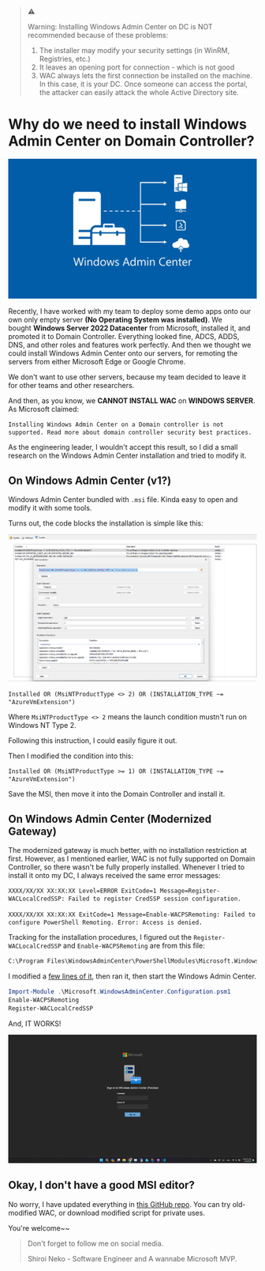 > :warning:
>
> Warning: Installing Windows Admin Center on DC is NOT recommended because of these problems:
>
> 1. The installer may modify your security settings (in WinRM, Registries, etc.)
> 2. It leaves an opening port for connection - which is not good
> 3. WAC always lets the first connection be installed on the machine. In this case, it is your DC. Once someone can access the portal, the attacker can easily attack the whole Active Directory site.

# Why do we need to install Windows Admin Center on Domain Controller?

![Alt text](image.png)

Recently, I have worked with my team to deploy some demo apps onto our own only empty server **(No Operating System was installed)**. We bought **Windows Server 2022 Datacenter** from Microsoft, installed it, and promoted it to Domain Controller. Everything looked fine, ADCS, ADDS, DNS, and other roles and features work perfectly. And then we thought we could install Windows Admin Center onto our servers, for remoting the servers from either Microsoft Edge or Google Chrome.

We don't want to use other servers, because my team decided to leave it for other teams and other researchers.

And then, as you know, we **CANNOT INSTALL WAC** on **WINDOWS SERVER**. As Microsoft claimed:

```shell
Installing Windows Admin Center on a Domain controller is not supported. Read more about domain controller security best practices.
```

As the engineering leader, I wouldn't accept this result, so I did a small research on the Windows Admin Center installation and tried to modify it.

## On Windows Admin Center (v1?)

Windows Admin Center bundled with `.msi` file. Kinda easy to open and modify it with some tools.

Turns out, the code blocks the installation is simple like this:

![Alt text](image-1.png)

```shell
Installed OR (MsiNTProductType <> 2) OR (INSTALLATION_TYPE ~= "AzureVmExtension")
```

Where `MsiNTProductType <> 2` means the launch condition mustn't run on Windows NT Type 2.

Following this instruction, I could easily figure it out.

Then I modified the condition into this:

```shell
Installed OR (MsiNTProductType >= 1) OR (INSTALLATION_TYPE ~= "AzureVmExtension")
```

Save the MSI, then move it into the Domain Controller and install it.

## On Windows Admin Center (Modernized Gateway)

The modernized gateway is much better, with no installation restriction at first. However, as I mentioned earlier, WAC is not fully supported on Domain Controller, so there wasn't be fully properly installed. Whenever I tried to install it onto my DC, I always received the same error messages:

```shell
XXXX/XX/XX XX:XX:XX Level=ERROR ExitCode=1 Message=Register-WACLocalCredSSP: Failed to register CredSSP session configuration.

XXXX/XX/XX XX:XX:XX ExitCode=1 Message=Enable-WACPSRemoting: Failed to configure PowerShell Remoting. Error: Access is denied.
```

Tracking for the installation procedures, I figured out the `Register-WACLocalCredSSP` and `Enable-WACPSRemoting` are from this file:

```markdown
C:\Program Files\WindowsAdminCenter\PowerShellModules\Microsoft.WindowsAdminCenter.Configuration\Microsoft.WindowsAdminCenter.Configuration.psm1
```

I modified a [few lines of it](https://github.com/shiroinekotfs/WAC-on-DC/commit/8ab29da13b85b2533e01db0f6216fc86cb853c97), then ran it, then start the Windows Admin Center.

```powershell
Import-Module .\Microsoft.WindowsAdminCenter.Configuration.psm1
Enable-WACPSRemoting
Register-WACLocalCredSSP
```

And, IT WORKS!

![Alt text](image-2.png)

## Okay, I don't have a good MSI editor?

No worry, I have updated everything in [this GitHub repo](https://github.com/shiroinekotfs/WAC-on-DC/commit/8ab29da13b85b2533e01db0f6216fc86cb853c97). You can try old-modified WAC, or download modified script for private uses.

You're welcome~~

> Don't forget to follow me on social media.
>
> Shiroi Neko - Software Engineer and A wannabe Microsoft MVP.
